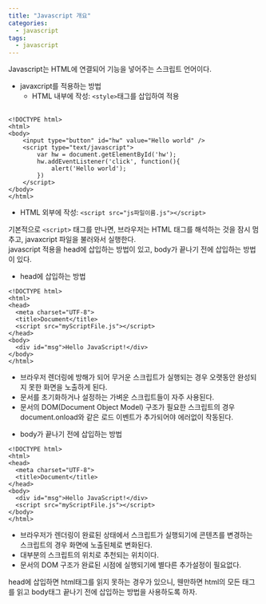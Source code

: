 ```yaml
---
title: "Javascript 개요"
categories:
  - javascript
tags:
  - javascript
---
```


Javascript는 HTML에 연결되어 기능을 넣어주는 스크립트 언어이다.  

- javaxcript를 적용하는 방법  
  + HTML 내부에 작성: `<style>`태그를 삽입하여 적용  
  <br>  
  
```
<!DOCTYPE html>
<html>
<body>
    <input type="button" id="hw" value="Hello world" />
    <script type="text/javascript">
        var hw = document.getElementById('hw');
        hw.addEventListener('click', function(){
            alert('Hello world');
        })
    </script>
</body>
</html>
```

  + HTML 외부에 작성: `<script src="js파일이름.js"></script>`  
  
기본적으로 `<script>` 태그를 만나면, 브라우저는 HTML 태그를 해석하는 것을 잠시 멈추고, javaxcript 파일을 불러와서 실행한다.  
javascript 적용을 head에 삽입하는 방법이 있고, body가 끝나기 전에 삽입하는 방법이 있다.  

- head에 삽입하는 방법  
```
<!DOCTYPE html>
<html>
<head>
  <meta charset="UTF-8">
  <title>Document</title>
  <script src="myScriptFile.js"></script>
</head>
<body>
  <div id="msg">Hello JavaScript!</div>
</body>
</html>
```

  + 브라우저 렌더링에 방해가 되어 무거운 스크립트가 실행되는 경우 오랫동안 완성되지 못한 화면을 노출하게 된다.  
  + 문서를 초기화하거나 설정하는 가벼운 스크립트들이 자주 사용된다.  
  + 문서의 DOM(Document Object Model) 구조가 필요한 스크립트의 경우 document.onload와 같은 로드 이벤트가 추가되어야 에러없이 작동된다.  

- body가 끝나기 전에 삽입하는 방법  
```
<!DOCTYPE html>
<html>
<head>
  <meta charset="UTF-8">
  <title>Document</title>
</head>
<body>
  <div id="msg">Hello JavaScript!</div>
  <script src="myScriptFile.js"></script>
</body>
</html>
```

  + 브라우저가 렌더링이 완료된 상태에서 스크립트가 실행되기에 콘텐츠를 변경하는 스크립트의 경우 화면에 노출된체로 변화된다.  
  + 대부분의 스크립트의 위치로 추천되는 위치이다.  
  + 문서의 DOM 구조가 완료된 시점에 실행되기에 별다른 추가설정이 필요없다.  


head에 삽입하면 html태그를 읽지 못하는 경우가 있으니, 웬만하면 html의 모든 태그를 읽고 body태그 끝나기 전에 삽입하는 방법을 사용하도록 하자.
